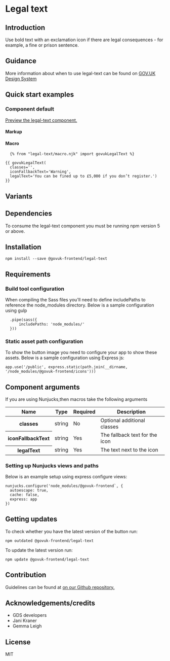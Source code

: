 # Legal text

## Introduction

Use bold text with an exclamation icon if there are legal consequences - for example, a fine or prison sentence.

## Guidance

More information about when to use legal-text can be found on [GOV.UK Design System](http://www.linktodesignsystem.com/legal-text "Link to read guidance on the use of legal-text on Gov.uk Design system website")

## Quick start examples

### Component default

[Preview the legal-text component.](http://govuk-frontend-review.herokuapp.com/components/legal-text/preview)

#### Markup

#### Macro

      {% from "legal-text/macro.njk" import govukLegalText %}

    {{ govukLegalText(
      classes='',
      iconFallbackText='Warning',
      legalText='You can be fined up to £5,000 if you don’t register.')
    }}

## Variants

## Dependencies

To consume the legal-text component you must be running npm version 5 or above.

## Installation

    npm install --save @govuk-frontend/legal-text

## Requirements

### Build tool configuration

When compiling the Sass files you'll need to define includePaths to reference the node_modules directory. Below is a sample configuration using gulp

      .pipe(sass({
          includePaths: 'node_modules/'
      }))

### Static asset path configuration

To show the button image you need to configure your app to show these assets. Below is a sample configuration using Express js:

    app.use('/public', express.static(path.join(__dirname, '/node_modules/@govuk-frontend/icons')))

## Component arguments

If you are using Nunjucks,then macros take the following arguments

<div>

<table class="govuk-c-table ">

<thead class="govuk-c-table__head">

<tr class="govuk-c-table__row">

<th class="govuk-c-table__header " scope="col">Name</th>

<th class="govuk-c-table__header " scope="col">Type</th>

<th class="govuk-c-table__header " scope="col">Required</th>

<th class="govuk-c-table__header " scope="col">Description</th>

</tr>

</thead>

<tbody class="govuk-c-table__body">

<tr class="govuk-c-table__row">

<th class="govuk-c-table__header" scope="row">classes</th>

<td class="govuk-c-table__cell ">string</td>

<td class="govuk-c-table__cell ">No</td>

<td class="govuk-c-table__cell ">Optional additional classes</td>

</tr>

<tr class="govuk-c-table__row">

<th class="govuk-c-table__header" scope="row">iconFallbackText</th>

<td class="govuk-c-table__cell ">string</td>

<td class="govuk-c-table__cell ">Yes</td>

<td class="govuk-c-table__cell ">The fallback text for the icon</td>

</tr>

<tr class="govuk-c-table__row">

<th class="govuk-c-table__header" scope="row">legalText</th>

<td class="govuk-c-table__cell ">string</td>

<td class="govuk-c-table__cell ">Yes</td>

<td class="govuk-c-table__cell ">The text next to the icon</td>

</tr>

</tbody>

</table>

</div>

### Setting up Nunjucks views and paths

Below is an example setup using express configure views:

    nunjucks.configure('node_modules/@govuk-frontend`, {
      autoescape: true,
      cache: false,
      express: app
    })

## Getting updates

To check whether you have the latest version of the button run:

    npm outdated @govuk-frontend/legal-text

To update the latest version run:

    npm update @govuk-frontend/legal-text

## Contribution

Guidelines can be found at [on our Github repository.](https://github.com/alphagov/govuk-frontend/blob/master/CONTRIBUTING.md "link to contributing guidelines on our github repository")

## Acknowledgements/credits

*   GDS developers
*   Jani Kraner
*   Gemma Leigh

## License

MIT